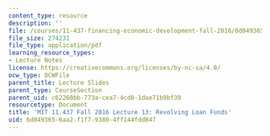 ```yaml
---
content_type: resource
description: ''
file: /courses/11-437-financing-economic-development-fall-2016/6d0493656aa2f1f793804ff144fdd847_MIT11_437F16_Lec13.pdf
file_size: 274231
file_type: application/pdf
learning_resource_types:
- Lecture Notes
license: https://creativecommons.org/licenses/by-nc-sa/4.0/
ocw_type: OCWFile
parent_title: Lecture Slides
parent_type: CourseSection
parent_uid: c62260bb-773a-cea7-4cd0-1dae71b9bf39
resourcetype: Document
title: 'MIT 11.437 Fall 2016 Lecture 13: Revolving Loan Funds'
uid: 6d049365-6aa2-f1f7-9380-4ff144fdd847
---
```

